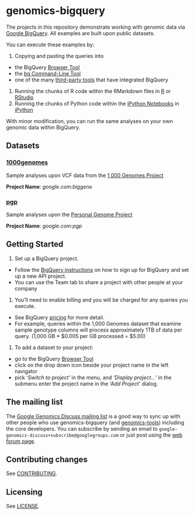 genomics-bigquery
=================

The projects in this repository demonstrate working with genomic data via [Google BigQuery](https://developers.google.com/bigquery/).  All examples are built upon public datasets.  

You can execute these examples by:
 1. Copying and pasting the queries into 
   * the BigQuery [Browser Tool](https://developers.google.com/bigquery/bigquery-browser-tool)
   * the [bq Command-Line Tool](https://developers.google.com/bigquery/bq-command-line-tool)
   * one of the many [third-party tools](https://developers.google.com/bigquery/third-party-tools) that have integrated BigQuery
 1. Running the chunks of R code within the RMarkdown files in [R](http://www.r-project.org/) or [RStudio](http://www.rstudio.com/)
 1. Running the chunks of Python code within the [iPython Notebooks](http://ipython.org/notebook.html) in [iPython](http://ipython.org/)
 
With minor modification, you can run the same analyses on your own genomic data within BigQuery.

Datasets
--------------

### [1000genomes](./1000genomes)
Sample analyses upon VCF data from the [1,000 Genomes Project](http://www.1000genomes.org/)  

**Project Name**: _google.com:biggene_
    
### [pgp](./pgp)
Sample analyses upon the [Personal Genome Project](http://www.personalgenomes.org/)

**Project Name**: _google.com:pgp_

Getting Started
-----------------

 1. Set up a BigQuery project.  
  * Follow the [BigQuery instructions](https://developers.google.com/bigquery/sign-up) on how to sign up for BigQuery and set up a new API project.
  * You can use the Team tab to share a project with other people at your company
  
 1. You’ll need to enable billing and you will be charged for any queries you execute.
  * See BigQuery [pricing](https://developers.google.com/bigquery/pricing) for more detail.
  * For example, queries within the 1,000 Genomes dataset that examine sample genotype columns will process approximately 1TB of data per query. (1,000 GB * $0.005 per GB processed = $5.00)

 1. To add a dataset to your project:
  * go to the BigQuery [Browser Tool](https://developers.google.com/bigquery/bigquery-browser-tool)
  * click on the drop down icon beside your project name in the left navigator
  * pick _‘Switch to project’_ in the menu, and _‘Display project...’_ in the submenu
enter the project name in the _‘Add Project’_ dialog.


The mailing list
----------------

The [Google Genomics Discuss mailing list](https://groups.google.com/forum/#!forum/google-genomics-discuss) is a good
way to sync up with other people who use genomics-bigquery (and [genomics-tools](https://github.com/GoogleCloudPlatform/genomics-tools)) including the core developers. You can subscribe
by sending an email to ``google-genomics-discuss+subscribe@googlegroups.com`` or just post using
the [web forum page](https://groups.google.com/forum/#!forum/google-genomics-discuss).

Contributing changes
--------------------

See [CONTRIBUTING](CONTRIBUTING.rst).

Licensing
---------

See [LICENSE](LICENSE).
